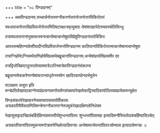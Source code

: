 +++
title = "०८ पिण्डदानम्"

+++
अथपिण्डदानम् तच्चार्चनोत्तरमग्नौकरणोत्तरंभोजनोत्तरंविकिरोत्तरं

स्वधावाचनोत्तरविप्रविसर्जनोत्तरमितिषटपक्षाःस्मृत्युक्ताः तेषांशाखाभेदेनव्यवस्थेतिसिन्धुः

तत्राश्वलायनानांभुक्तवत्स्वनाचान्तेष्वाचान्तेषुवाविप्रेषुपिण्डदानंततोविकिरः

आपस्तम्बहिरण्यकेशीयादीनाविप्रविसर्जनान्तेपिण्डदानम कातियानांविकिरोत्तरमाचान्तेष्वनाचान्तेषुवा

तत्राग्निहोमेऽग्निसम्पेपाणिहोमेविप्रसम्पेबह्वृचानांपिण्डदानम् अन्येषांप्रायोविप्रसमीप एव

तत्रद्विजोच्छिष्टादुत्तरतोव्याममात्रेऽरत्निमात्रेवापिण्डदानंसंकल्प्य

बह्वृचानामेककरेणान्येषांकराभ्यांधृतेनस्फ्येन खादिरकाष्ठेनदर्भमूलेन

वाऽपहता असुरा इति मन्त्रंप्रतिलेखापठन्नाग्नेय्यग्रंप्रत्यगपवर्गापार्वणसंख्ययारेखामेकाद्वित्र्यादिकांवोल्लिख्यप्रत्येकमभ्युक्षेत

पिण्डसंकल्पेरेखाकरणेचसव्यापसव्ययोर्विकल्पः अत्रकातीयैर्येरूपाणितिमन्त्रेणाग्नौकरणाग्नेरुल्मुकंरेखादक्षिणतोनिधेयम

रेखासुसकृदाच्छिन्नंबर्हिर्दक्षिनाग्रमास्तीर्यशुन्धन्तापितरः शुन्धन्तांपितामहा इत्यादिमन्त्रैस्तिलोदकंबर्हिष्यासिञ्चेत्

अत्रकातीयानांपितरमुकनामगोत्रावनेनिक्ष्वेत्यादिमन्त्राः अन्येषामार्जयन्तांपितरःसोम्यास इत्यादयोमन्त्राः ॥
